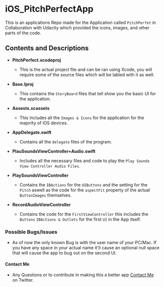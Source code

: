 

# iOS_PitchPerfectApp

This is an applications Repo made for the Application called `PitchPerfet` in Collaboration with Udacity which provided the icons, images, and other parts of the code.  

## Contents and Descriptions 

- **PitchPerfect.xcodeproj**
  - This is the actual project file and can be ran using Xcode, you will require some of the source files which will be
    labled with it as well.
  
- **Base.Iproj**
  - This contains the `StoryBoard` files that tell show you the basic UI for the application.

- **Assests.xcassets**
  - This includes all the `Images & Icons` for the application for the majority of iOS devices.
  
- **AppDelegate.swift**
  - Contains all the `delegate` files of the program.
  
- **PlauSoundsViewController+Audio.swift**
  - Includes all the necessary files and code to play the `Play Sounds View Controller Audio Files`.

- **PlaySoundsViewController**
  - Contains the `IBActions` for the `UIButtons` and the setting for the `Pitch` aswell as the code for the `aspectFit`
    property of the actual `ButtonImages` themselves.
  
- **RecordAudioViewController**
  - Contains the code for the `FirstViewController` this includes the `Buttons` `IBActions & Outlets` for the first `UI` in
    the App itself.
    
    
 ### Possible Bugs/Issues 
 
 - As of now the only known Bug is with the user name of your PC/Mac. If you have any space in your actual name it'll cause an
 optional null space that will cause the app to bug out on the second UI.

#### Contact Me 

- Any Questions or to contribute in making this a better app [Contact Me](https://twitter.com/Michael_Ocasio1) on Twitter.

